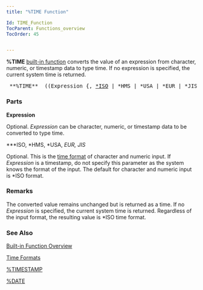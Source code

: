 ```yaml
---
title: "%TIME Function"

Id: TIME_Function
TocParent: Functions_overview
TocOrder: 45


---
```


**%TIME** [built-in function](Functions_overview.html) converts the value of an expression from character, numeric, or timestamp data to type time. If no expression is specified, the current system time is returned. 
<pre class="prettyprint">
 **%TIME**  ((Expression {, <u>*ISO</u> | *HMS | *USA | *EUR | *JIS}))<br /></pre>

### Parts

**Expression** 

Optional. *Expression* can be character, numeric, or timestamp data to be converted to type time.


***ISO, *HMS, *USA, *EUR, *JIS** 

Optional. This is the [time format](Time_Formats.html) of character and numeric input. If *Expression* is a timestamp, do not specify this parameter as the system knows the format of the input. The default for character and numeric input is *ISO format.


### Remarks
The converted value remains unchanged but is returned as a time. If no *Expression* is specified, the current system time is returned. Regardless of the input format, the resulting value is *ISO time format. 

### See Also
[Built-in Function Overview](Functions_overview.html)

[Time Formats](Time_Formats.html)

[%TIMESTAMP](TIMESTAMP_Function.html)

[%DATE](DATE_Function.html) 
